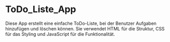 # ToDo_Liste_App
Diese App erstellt eine einfache ToDo-Liste, bei der Benutzer Aufgaben hinzufügen und löschen können. Sie verwendet HTML für die Struktur, CSS für das Styling und JavaScript für die Funktionalität.
